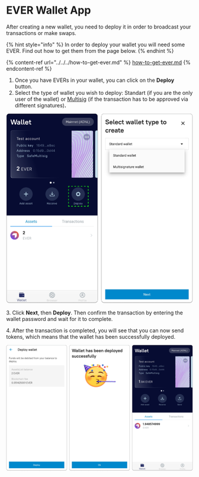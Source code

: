 # EVER Wallet App

After creating a new wallet, you need to deploy it in order to broadcast your transactions or make swaps.&#x20;

{% hint style="info" %}
In order to deploy your wallet you will need some EVER. Find out how to get them from the page below.
{% endhint %}

{% content-ref url="../../../how-to-get-ever.md" %}
[how-to-get-ever.md](../../../how-to-get-ever.md)
{% endcontent-ref %}

1. Once you have EVERs in your wallet, you can click on the **Deploy** button.
2. Select the type of wallet you wish to deploy: Standart (if you are the only user of the wallet) or [Multisig](../../../../multisig/) (if the transaction has to be approved via different signatures)**.**

![](<../../../../.gitbook/assets/image (2) (1).png>)

3\. Click **Next**, then **Deploy**. Then сonfirm the transaction by entering the wallet password and wait for it to complete.

4\. After the transaction is completed, you will see that you can now send tokens, which means that the wallet has been successfully deployed.

![](<../../../../.gitbook/assets/image (26).png>)

